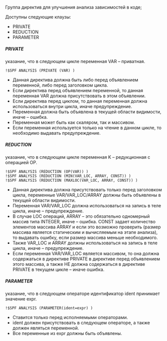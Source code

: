 Группа директив для улучшения анализа зависимостей в коде;

Доступны следующие клаузы: 
- PRIVATE
- REDUCTION
- PARAMETER

##### PRIVATE
 указание, что в следующем цикле переменная VAR – приватная. 
```
!$SPF ANALYSIS (PRIVATE (VAR) )
```
- Данная директива должна быть либо перед объявлением переменной, либо перед заголовком цикла. 
- Если директива перед объявлением переменной, то данная переменная VAR должна присутствовать в этом объявлении. 
- Если директива перед циклом, то данная переменная должна использоваться внутри цикла, иначе предупреждение. 
- Переменная должна быть объявлена в текущей области видимости, иначе – ошибка. 
- Переменная может быть как скаляром, так и массивом. 
- Если переменная используется только на чтение в данном цикле, то необходимо выдавать предупреждение.
##### REDUCTION
указание, что в следующем цикле переменная K – редукционная с операцией OP.
```
!$SPF ANALYSIS (REDUCTION (OP(VAR)) )
!$SPF ANALYSIS (REDUCTION (MIN(VAR_LOC, ARRAY, CONST)) )
!$SPF ANALYSIS (REDUCTION (MAXLOC(VAR_LOC, ARRAY, CONST)) )
```
- Данная директива должна присутствовать только перед заголовком цикла, переменные VAR/VAR_LOC/ARRAY должны быть объявлены в текущей области видимости. 
- Переменная VAR/VAR_LOC должна использоваться на запись в теле цикла, иначе – предупреждение. 
- В случае LOC операций, ARRAY – это обязательно одномерный массив типа INTEGER, иначе – ошибка. CONST задает количество элементов массива ARRAY и если это возможно проверить (размер массива является статическим и вычисляемым на этапе анализа), то выдавать ошибку, если размер массива меньше необходимого. 
- Также VAR_LOC и ARRAY должны использоваться на запись в теле цикла, иначе – предупреждение. 
- Если переменная VAR/VAR_LOC является массивом, то она должна содержаться в директиве PRIVATE в директиве перед объявлением этого массива, а также НЕ должна содержаться в директиве PRIVATE в текущем цикле – иначе ошибка.

##### PARAMETER
указание, что в следующем операторе идентификатор ident принимает значение expr.
```
!$SPF ANALYSIS (PARAMETER(ident=expr) ) 
```
- Ставится только перед исполняемыми операторами.
- ident должен присутствовать в следующем операторе, а также должен являться переменной.
- Все переменные из expr должны быть объявлены.